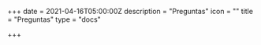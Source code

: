 +++
date = 2021-04-16T05:00:00Z
description = "Preguntas"
icon = ""
title = "Preguntas"
type = "docs"

+++
